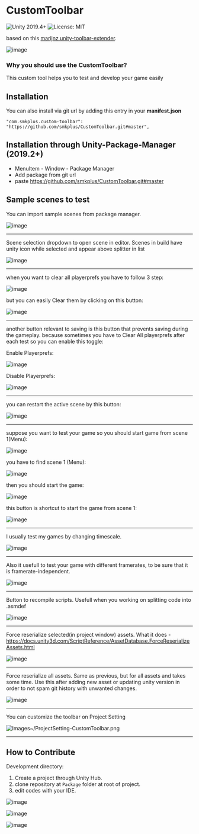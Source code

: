 # CustomToolbar
![Unity 2019.4+](https://img.shields.io/badge/unity-unity%202019.4%2B-blue)
![License: MIT](https://img.shields.io/badge/License-MIT-brightgreen.svg)

based on this [marijnz unity-toolbar-extender](https://github.com/marijnz/unity-toolbar-extender). 

![image](https://user-images.githubusercontent.com/16706911/100000419-cff31e00-2dd6-11eb-9a4b-8379e3a7cc50.jpg)



### Why you should use the CustomToolbar?
This custom tool helps you to test and develop your game easily

## Installation 
You can also install via git url by adding this entry in your **manifest.json**

```"com.smkplus.custom-toolbar": "https://github.com/smkplus/CustomToolbar.git#master",```

## Installation through Unity-Package-Manager (2019.2+) 
 * MenuItem - Window - Package Manager
 * Add package from git url
 * paste https://github.com/smkplus/CustomToolbar.git#master

## Sample scenes to test  
You can import sample scenes from package manager. 

![image](Images~/Package-Manager.png)
____________
Scene selection dropdown to open scene in editor. Scenes in build have unity icon while selected and appear above splitter in list

![image](Images~/SceneSelect.jpg)
____________

when you want to clear all playerprefs you have to follow 3 step:

![image](https://user-images.githubusercontent.com/16706911/68548191-52dd4c80-03ff-11ea-85b6-e9899ab04c34.jpg)

but you can easily Clear them by clicking on this button:

![image](Images~/btnClearPrefs.jpg)
____________

another button relevant to saving is this button that prevents saving during the gameplay. because sometimes you have to Clear All playerprefs after each test so you can enable this toggle:

Enable Playerprefs:

![image](Images~/btnDisablePrefs.jpg)

Disable Playerprefs:

![image](Images~/btnDisablePrefsInactive.jpg)
____________

you can restart the active scene by this button:

![image](Images~/btnRestartScene.jpg)
____________

suppose you want to test your game so you should start game from scene 1(Menu):

![image](https://user-images.githubusercontent.com/16706911/68548295-8371b600-0400-11ea-8737-a9da3d555df0.png)

you have to find scene 1 (Menu):

![image](https://user-images.githubusercontent.com/16706911/68548309-c2a00700-0400-11ea-9740-128368bd801a.png)

then you should start the game:

![image](https://user-images.githubusercontent.com/16706911/100723264-cd945380-33d6-11eb-9611-b1fe470dbd0b.png)

this button is shortcut to start the game from scene 1:

![image](Images~/btnFirstScene.jpg)
____________

I usually test my games by changing timescale.

![image](Images~/timescale.jpg)
____________

Also it usefull to test your game with different framerates, to be sure that it is framerate-independent.

![image](Images~/FPS.jpg)
____________

Button to recompile scripts. Usefull when you working on splitting code into .asmdef

![image](Images~/btnRecompile.jpg)
____________

Force reserialize selected(in project window) assets. What it does - https://docs.unity3d.com/ScriptReference/AssetDatabase.ForceReserializeAssets.html

![image](Images~/btnReserializeSelected.jpg)
____________

Force reserialize all assets. Same as previous, but for all assets and takes some time. Use this after adding new asset or updating unity version in order to not spam git history with unwanted changes.

![image](Images~/btnReserializeAll.jpg)
____________
  
You can customize the toolbar on Project Setting

![Images~/ProjectSetting-CustomToolbar.png](Images~/ProjectSetting-CustomToolbar.png)

_____

## How to Contribute

Development directory:

1. Create a project through Unity Hub.
2. clone repository at `Package` folder at root of project.
3. edit codes with your IDE.

![image](https://user-images.githubusercontent.com/51351749/100615833-8452ee00-335b-11eb-9b29-463810651ec7.png)

![image](https://user-images.githubusercontent.com/51351749/100615844-8ae16580-335b-11eb-8a1e-4600bfe75454.png)

![image](https://user-images.githubusercontent.com/51351749/100615856-8e74ec80-335b-11eb-97c5-a6ff2fb1dd8f.png)




